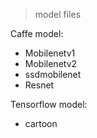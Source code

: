 > model files

Caffe model:
- Mobilenetv1
- Mobilenetv2
- ssdmobilenet
- Resnet

Tensorflow model:
- cartoon
